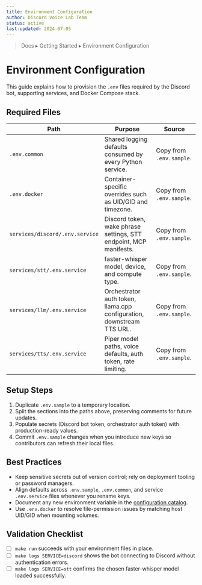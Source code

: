 ```yaml
---
title: Environment Configuration
author: Discord Voice Lab Team
status: active
last-updated: 2024-07-05
---
```


<!-- markdownlint-disable-next-line MD041 -->
> Docs ▸ Getting Started ▸ Environment Configuration

# Environment Configuration

This guide explains how to provision the `.env` files required by the Discord bot,
supporting services, and Docker Compose stack.

## Required Files

| Path | Purpose | Source |
| --- | --- | --- |
| `.env.common` | Shared logging defaults consumed by every Python service. | Copy from `.env.sample`. |
| `.env.docker` | Container-specific overrides such as UID/GID and timezone. | Copy from `.env.sample`. |
| `services/discord/.env.service` | Discord token, wake phrase settings, STT endpoint, MCP manifests. | Copy from `.env.sample`. |
| `services/stt/.env.service` | faster-whisper model, device, and compute type. | Copy from `.env.sample`. |
| `services/llm/.env.service` | Orchestrator auth token, llama.cpp configuration, downstream TTS URL. | Copy from `.env.sample`. |
| `services/tts/.env.service` | Piper model paths, voice defaults, auth token, rate limiting. | Copy from `.env.sample`. |

## Setup Steps

1. Duplicate `.env.sample` to a temporary location.
2. Split the sections into the paths above, preserving comments for future updates.
3. Populate secrets (Discord bot token, orchestrator auth token) with production-ready values.
4. Commit `.env.sample` changes when you introduce new keys so contributors can refresh their local files.

## Best Practices

- Keep sensitive secrets out of version control; rely on deployment tooling or password managers.
- Align defaults across `.env.sample`, `.env.common`, and service `.env.service` files whenever you rename keys.
- Document any new environment variable in the [configuration catalog](../reference/configuration-catalog.md).
- Use `.env.docker` to resolve file-permission issues by matching host UID/GID when mounting volumes.

## Validation Checklist

- [ ] `make run` succeeds with your environment files in place.
- [ ] `make logs SERVICE=discord` shows the bot connecting to Discord without authentication errors.
- [ ] `make logs SERVICE=stt` confirms the chosen faster-whisper model loaded successfully.
